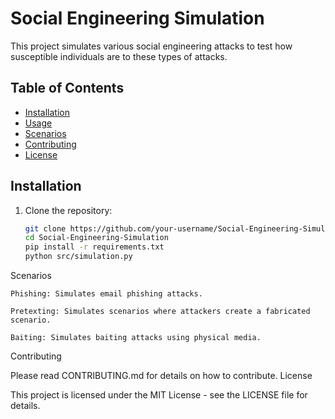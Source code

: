 # Social Engineering Simulation

This project simulates various social engineering attacks to test how susceptible individuals are to these types of attacks.

## Table of Contents

- [Installation](#installation)
- [Usage](#usage)
- [Scenarios](#scenarios)
- [Contributing](#contributing)
- [License](#license)

## Installation

1. Clone the repository:
   ```bash
   git clone https://github.com/your-username/Social-Engineering-Simulation.git
   cd Social-Engineering-Simulation
   pip install -r requirements.txt
   python src/simulation.py
Scenarios

    Phishing: Simulates email phishing attacks.

    Pretexting: Simulates scenarios where attackers create a fabricated scenario.

    Baiting: Simulates baiting attacks using physical media.

Contributing

Please read CONTRIBUTING.md for details on how to contribute.
License

This project is licensed under the MIT License - see the LICENSE file for details.
